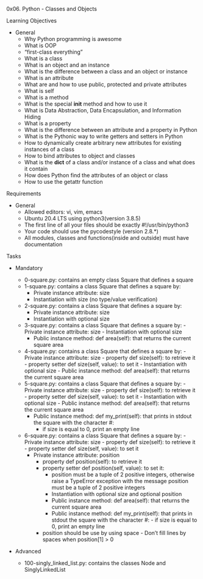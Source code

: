 0x06. Python - Classes and Objects

Learning Objectives
- General
	- Why Python programming is awesome
	- What is OOP
	- “first-class everything”
	- What is a class
	- What is an object and an instance
	- What is the difference between a class and an object or instance
	- What is an attribute
	- What are and how to use public, protected and private attributes
	- What is self
	- What is a method
	- What is the special __init__ method and how to use it
	- What is Data Abstraction, Data Encapsulation, and Information Hiding
	- What is a property
	- What is the difference between an attribute and a property in Python
	- What is the Pythonic way to write getters and setters in Python
	- How to dynamically create arbitrary new attributes for existing instances of a class
	- How to bind attributes to object and classes
	- What is the __dict__ of a class and/or instance of a class and what does it contain
	- How does Python find the attributes of an object or class
	- How to use the getattr function

Requirements
- General
	- Allowed editors: vi, vim, emacs
	- Ubuntu 20.4 LTS using python3(version 3.8.5)
	- The first line of all your files should be exactly #!/usr/bin/python3
	- Your code should use the pycodestyle (version 2.8.*)
	- All modules, classes and functions(inside and outside) must have documentation

Tasks
- Mandatory
	- 0-square.py: contains an empty class Square that defines a square
	- 1-square.py: contains a class Square that defines a square by:
		- Private instance attribute: size
		- Instantiation with size (no type/value verification)
	- 2-square.py: contains a class Square that defines a square by:
		- Private instance attribute: size
		- Instantiation with optional size
	- 3-square.py: contains a class Square that defines a square by:
                - Private instance attribute: size
                - Instantiation with optional size
		- Public instance method: def area(self): that returns the current square area
	- 4-square.py: contains a class Square that defines a square by:
                - Private instance attribute: size
			- property def size(self): to retrieve it
			- property setter def size(self, value): to set it
                - Instantiation with optional size
                - Public instance method: def area(self): that returns the current square area
	- 5-square.py: contains a class Square that defines a square by:
                - Private instance attribute: size
                        - property def size(self): to retrieve it
                        - property setter def size(self, value): to set it
                - Instantiation with optional size
                - Public instance method: def area(self): that returns the current square area
		- Public instance method: def my_print(self): that prints in stdout the square
		with the character #:
			- if size is equal to 0, print an empty line
	- 6-square.py: contains a class Square that defines a square by:
                - Private instance attribute: size
                        - property def size(self): to retrieve it
                        - property setter def size(self, value): to set it
		- Private instance attribute: position
			- property def position(self): to retrieve it
			- property setter def position(self, value): to set it:
				- position must be a tuple of 2 positive integers, otherwise raise
				a TypeError exception with the message position must be a tuple of
				2 positive integers
                - Instantiation with optional size and optional position
                - Public instance method: def area(self): that returns the current square area
                - Public instance method: def my_print(self): that prints in stdout the square
                with the character #:
                        - if size is equal to 0, print an empty line
			- position should be use by using space - Don’t fill lines by spaces when
			position[1] > 0

- Advanced
	- 100-singly_linked_list.py: contains the classes Node and SinglyLinkedList

